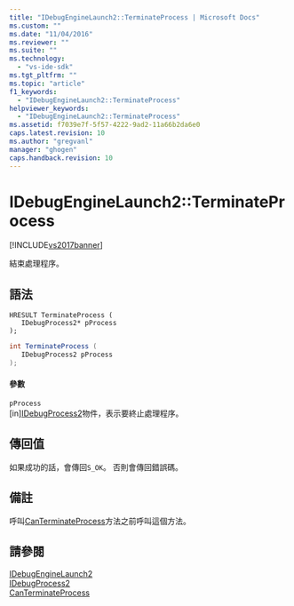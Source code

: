 ```yaml
---
title: "IDebugEngineLaunch2::TerminateProcess | Microsoft Docs"
ms.custom: ""
ms.date: "11/04/2016"
ms.reviewer: ""
ms.suite: ""
ms.technology: 
  - "vs-ide-sdk"
ms.tgt_pltfrm: ""
ms.topic: "article"
f1_keywords: 
  - "IDebugEngineLaunch2::TerminateProcess"
helpviewer_keywords: 
  - "IDebugEngineLaunch2::TerminateProcess"
ms.assetid: f7039e7f-5f57-4222-9ad2-11a66b2da6e0
caps.latest.revision: 10
ms.author: "gregvanl"
manager: "ghogen"
caps.handback.revision: 10
---
```

# IDebugEngineLaunch2::TerminateProcess
[!INCLUDE[vs2017banner](../../../code-quality/includes/vs2017banner.md)]

結束處理程序。  
  
## 語法  
  
```cpp#  
HRESULT TerminateProcess (   
   IDebugProcess2* pProcess  
);  
```  
  
```c#  
int TerminateProcess (   
   IDebugProcess2 pProcess  
);  
```  
  
#### 參數  
 `pProcess`  
 \[in\][IDebugProcess2](../../../extensibility/debugger/reference/idebugprocess2.md)物件，表示要終止處理程序。  
  
## 傳回值  
 如果成功的話，會傳回`S_OK`。 否則會傳回錯誤碼。  
  
## 備註  
 呼叫[CanTerminateProcess](../../../extensibility/debugger/reference/idebugenginelaunch2-canterminateprocess.md)方法之前呼叫這個方法。  
  
## 請參閱  
 [IDebugEngineLaunch2](../../../extensibility/debugger/reference/idebugenginelaunch2.md)   
 [IDebugProcess2](../../../extensibility/debugger/reference/idebugprocess2.md)   
 [CanTerminateProcess](../../../extensibility/debugger/reference/idebugenginelaunch2-canterminateprocess.md)